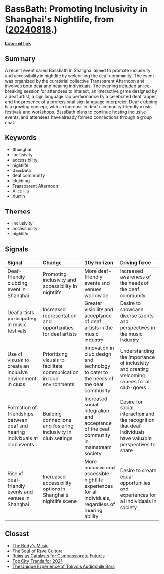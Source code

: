 # __BassBath: Promoting Inclusivity in Shanghai's Nightlife__, from ([20240818](https://kghosh.substack.com/p/20240818).)

__[External link](https://radii.co/article/enjoying-bassbath-shanghais-deaf-friendly-club-experience?utm_source=substack&utm_medium=email)__



## Summary

A recent event called BassBath in Shanghai aimed to promote inclusivity and accessibility in nightlife by welcoming the deaf community. The event was organized by the curatorial collective Transparent Afternoon and involved both deaf and hearing individuals. The evening included an ice-breaking session for attendees to interact, an interactive game designed by a deaf artist, a sign language rap performance by a celebrated deaf rapper, and the presence of a professional sign language interpreter. Deaf clubbing is a growing concept, with an increase in deaf community-friendly music festivals and workshops. BassBath plans to continue hosting inclusive events, and attendees have already formed connections through a group chat.

## Keywords

* Shanghai
* inclusivity
* accessibility
* nightlife
* BassBath
* deaf community
* clubbing
* Transparent Afternoon
* Alice Hu
* Xumin

## Themes

* inclusivity
* accessibility
* nightlife

## Signals

| Signal                                                                       | Change                                                                | 10y horizon                                                                                            | Driving force                                                                                               |
|:-----------------------------------------------------------------------------|:----------------------------------------------------------------------|:-------------------------------------------------------------------------------------------------------|:------------------------------------------------------------------------------------------------------------|
| Deaf-friendly clubbing event in Shanghai                                     | Promoting inclusivity and accessibility in nightlife                  | More deaf-friendly events and venues worldwide                                                         | Increased awareness of the needs of the deaf community                                                      |
| Deaf artists participating in music festivals                                | Increased representation and opportunities for deaf artists           | Greater visibility and acceptance of deaf artists in the music industry                                | Desire to showcase diverse talents and perspectives in the music industry                                   |
| Use of visuals to create an inclusive environment in clubs                   | Prioritizing visuals to facilitate communication in loud environments | Innovation in club design and technology to cater to the needs of the deaf community                   | Understanding the importance of inclusivity and creating welcoming spaces for all club-goers                |
| Formation of friendships between deaf and hearing individuals at club events | Building connections and fostering inclusivity in club settings       | Increased social integration and acceptance of the deaf community in mainstream society                | Desire for social interaction and the recognition that deaf individuals have valuable perspectives to share |
| Rise of deaf-friendly events and venues in Shanghai                          | Increased accessibility options in Shanghai's nightlife scene         | More inclusive and accessible nightlife experiences for all individuals, regardless of hearing ability | Desire to create equal opportunities and experiences for all individuals in society                         |

## Closest

* [The Body's Music](17fb3271515aa45a48bdc4539ade0be0)
* [The Soul of Rave Culture](6e4ceb9775da7cfb35a214ab51ac13b6)
* [Ruins as Catalysts for Compassionate Futures](9e3df9dec95cee1464d33e4ab8528d91)
* [Top City Trends for 2024](e326bf8ab0b424d515d0691f5eac1fd7)
* [The Unique Experience of Tokyo's Audiophile Bars](0505a73ce4b14c86bd62f374ef83abc9)